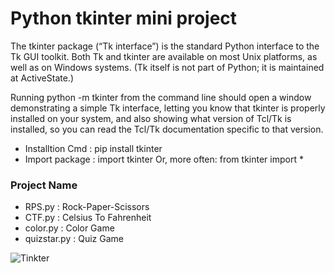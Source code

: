 # Python tkinter mini project

The tkinter package (“Tk interface”) is the standard Python interface to the Tk GUI toolkit. Both Tk and tkinter are available on most Unix platforms, as well as on Windows systems. (Tk itself is not part of Python; it is maintained at ActiveState.)

Running python -m tkinter from the command line should open a window demonstrating a simple Tk interface, letting you know that tkinter is properly installed on your system, and also showing what version of Tcl/Tk is installed, so you can read the Tcl/Tk documentation specific to that version.

* Installtion Cmd : pip install tkinter
* Import package : import tkinter Or, more often: from tkinter import *

### Project Name 
* RPS.py : Rock-Paper-Scissors
* CTF.py : Celsius To Fahrenheit
* color.py : Color Game
* quizstar.py : Quiz Game 


![Tinkter](https://res.cloudinary.com/practicaldev/image/fetch/s--yO3b8egG--/c_imagga_scale,f_auto,fl_progressive,h_500,q_auto,w_1000/https://dev-to-uploads.s3.amazonaws.com/i/43twepxwzy210f12o4c1.jpg)
